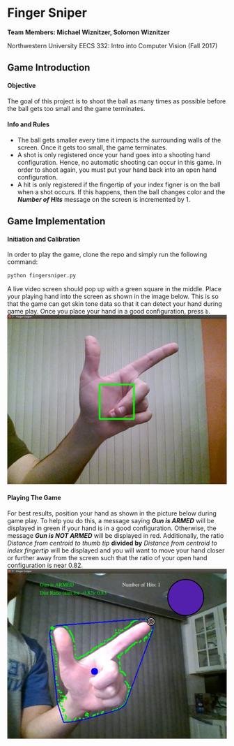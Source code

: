 # Finger Sniper
**Team Members: Michael Wiznitzer, Solomon Wiznitzer**

Northwestern University EECS 332: Intro into Computer Vision (Fall 2017)

## Game Introduction
#### Objective
The goal of this project is to shoot the ball as many times as possible before the ball gets too small and the game terminates.

#### Info and Rules
- The ball gets smaller every time it impacts the surrounding walls of the screen. Once it gets too small, the game terminates.
- A shot is only registered once your hand goes into a shooting hand configuration. Hence, no automatic shooting can occur in this game. In order to shoot again, you must put your hand back into an open hand configuration.
- A hit is only registered if the fingertip of your index figner is on the ball when a shot occurs. If this happens, then the ball changes color and the **_Number of Hits_** message on the screen is incremented by 1.

## Game Implementation
#### Initiation and Calibration
In order to play the game, clone the repo and simply run the following command:
```bash
python fingersniper.py
```
A live video screen should pop up with a green square in the middle. Place your playing hand into the screen as shown in the image below. This is so that the game can get skin tone data so that it can detect your hand during game play. Once you place your hand in a good configuration, press `b`.
![calibration.png](imgs/calibration.png)

#### Playing The Game
For best results, position your hand as shown in the picture below during game play. To help you do this, a message saying **_Gun is ARMED_** will be displayed in green if your hand is in a good configuration. Otherwise, the message **_Gun is NOT ARMED_** will be displayed in red. Additionally, the ratio _Distance from centroid to thumb tip_ **divided by** _Distance from centroid to index fingertip_ will be displayed and you will want to move your hand closer or further away from the screen such that the ratio of your open hand configuration is near 0.82.
![gameplay.png](imgs/gameplay.png)
